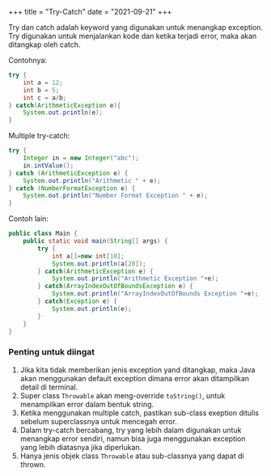 +++
title     = "Try-Catch"
date      = "2021-09-21"
+++

Try dan catch adalah keyword yang digunakan untuk menangkap exception. Try
digunakan untuk menjalankan kode dan ketika terjadi error, maka akan ditangkap
oleh catch.

Contohnya:

```java
try {
    int a = 12;
    int b = 5;
    int c = a/b;
} catch(ArithmeticException e){
    System.out.println(e);
}
```

Multiple try-catch:

```java
try {
    Integer in = new Integer("abc");
    in.intValue();
} catch (ArithmeticException e) {
    System.out.println("Arithmetic " + e);
} catch (NumberFormatException e) {
    System.out.println("Number Format Exception " + e); 
}
```

Contoh lain:

```java
public class Main {
    public static void main(String[] args) {
        try {
            int a[]=new int[10];    
            System.out.println(a[20]);  
        } catch(ArithmeticException e) {
            System.out.println("Arithmetic Exception "+e);  
        } catch(ArrayIndexOutOfBoundsException e) {
            System.out.println("ArrayIndexOutOfBounds Exception "+e);  
        } catch(Exception e) {
            System.out.println(e);  
        }
    }
}
```

### Penting untuk diingat

1. Jika kita tidak memberikan jenis exception yand ditangkap, maka Java akan
   menggunakan default exception dimana error akan ditampilkan detail di terminal.
2. Super class `Throwable` akan meng-override `toString()`, untuk menampilkan
   error dalam bentuk string.
3. Ketika menggunakan multiple catch, pastikan sub-class exeption ditulis
   sebelum superclassnya untuk mencegah error.
4. Dalam try-catch bercabang, try yang lebih dalam digunakan untuk menangkap
   error sendiri, namun bisa juga menggunakan exception yang lebih diatasnya
   jika diperlukan.
5. Hanya jenis objek class `Throwable` atau sub-classnya yang dapat di thrown.